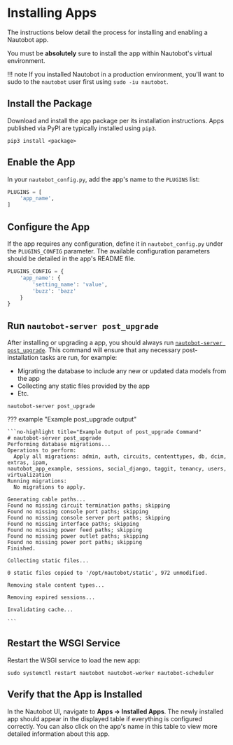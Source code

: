 # Installing Apps

The instructions below detail the process for installing and enabling a Nautobot app.

You must be **absolutely** sure to install the app within Nautobot's virtual environment.

!!! note
    If you installed Nautobot in a production environment, you'll want to sudo to the `nautobot` user first using `sudo -iu nautobot`.

## Install the Package

Download and install the app package per its installation instructions. Apps published via PyPI are typically installed using `pip3`.

```no-highlight title="Pip install the package"
pip3 install <package>
```

## Enable the App

In your `nautobot_config.py`, add the app's name to the `PLUGINS` list:

```python title="Update PLUGINS list in nautobot_config.py"
PLUGINS = [
    'app_name',
]
```

## Configure the App

If the app requires any configuration, define it in `nautobot_config.py` under the `PLUGINS_CONFIG` parameter. The available configuration parameters should be detailed in the app's README file.

```python title="Update PLUGINS_CONFIG in nautobot_config.py"
PLUGINS_CONFIG = {
    'app_name': {
        'setting_name': 'value',
        'buzz': 'bazz'
    }
}
```

## Run `nautobot-server post_upgrade`

After installing or upgrading a app, you should always run [`nautobot-server post_upgrade`](../tools/nautobot-server.md#post_upgrade). This command will ensure that any necessary post-installation tasks are run, for example:

* Migrating the database to include any new or updated data models from the app
* Collecting any static files provided by the app
* Etc.

```no-highlight title="Run the post_upgrade command"
nautobot-server post_upgrade
```

??? example "Example post_upgrade output"

    ```no-highlight title="Example Output of post_upgrade Command"
    # nautobot-server post_upgrade
    Performing database migrations...
    Operations to perform:
      Apply all migrations: admin, auth, circuits, contenttypes, db, dcim, extras, ipam,
    nautobot_app_example, sessions, social_django, taggit, tenancy, users, virtualization
    Running migrations:
      No migrations to apply.

    Generating cable paths...
    Found no missing circuit termination paths; skipping
    Found no missing console port paths; skipping
    Found no missing console server port paths; skipping
    Found no missing interface paths; skipping
    Found no missing power feed paths; skipping
    Found no missing power outlet paths; skipping
    Found no missing power port paths; skipping
    Finished.

    Collecting static files...

    0 static files copied to '/opt/nautobot/static', 972 unmodified.

    Removing stale content types...

    Removing expired sessions...

    Invalidating cache...

    ```

## Restart the WSGI Service

Restart the WSGI service to load the new app:

```no-highlight title="Restart Nautobot services"
sudo systemctl restart nautobot nautobot-worker nautobot-scheduler
```

## Verify that the App is Installed

In the Nautobot UI, navigate to **Apps -> Installed Apps**. The newly installed app should appear in the displayed table if everything is configured correctly. You can also click on the app's name in this table to view more detailed information about this app.
